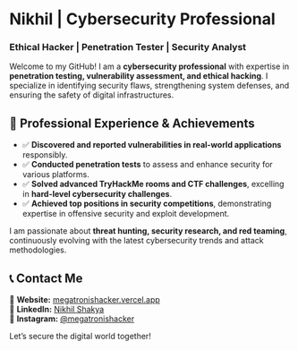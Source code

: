 #  Nikhil  | Cybersecurity Professional  

### Ethical Hacker | Penetration Tester | Security Analyst 

Welcome to my GitHub! I am a **cybersecurity professional** with expertise in **penetration testing, vulnerability assessment, and ethical hacking**. I specialize in identifying security flaws, strengthening system defenses, and ensuring the safety of digital infrastructures.  

## 🔹 Professional Experience & Achievements  
- ✅ **Discovered and reported vulnerabilities in real-world applications** responsibly.  
- ✅ **Conducted penetration tests** to assess and enhance security for various platforms.  
- ✅ **Solved advanced TryHackMe rooms and CTF challenges**, excelling in **hard-level cybersecurity challenges**.  
- ✅ **Achieved top positions in security competitions**, demonstrating expertise in offensive security and exploit development.  

I am passionate about **threat hunting, security research, and red teaming**, continuously evolving with the latest cybersecurity trends and attack methodologies.  

## 📞 Contact Me  
📍 **Website:** [megatronishacker.vercel.app](https://megatronishacker.vercel.app/)  
🔗 **LinkedIn:** [Nikhil Shakya](https://www.linkedin.com/in/nikhil-shakya-68646625b/)  
📸 **Instagram:** [@megatronishacker](https://www.instagram.com/megatronishacker/)  

Let’s secure the digital world together!   
